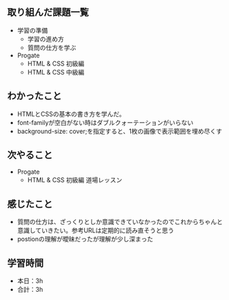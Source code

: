 ## 取り組んだ課題一覧
- 学習の準備 
    - 学習の進め方
    - 質問の仕方を学ぶ
- Progate
    - HTML & CSS 初級編
    - HTML & CSS 中級編

## わかったこと
- HTMLとCSSの基本の書き方を学んだ。
- font-familyが空白がない時はダブルクォーテーションがいらない
- background-size: cover;を指定すると、1枚の画像で表示範囲を埋め尽くす

## 次やること
- Progate
    - HTML & CSS 初級編 道場レッスン

## 感じたこと
- 質問の仕方は、ざっくりとしか意識できていなかったのでこれからちゃんと意識していきたい。参考URLは定期的に読み直そうと思う                                                                    
- postionの理解が曖昧だったが理解が少し深まった

## 学習時間
- 本日：3h
- 合計：3h
